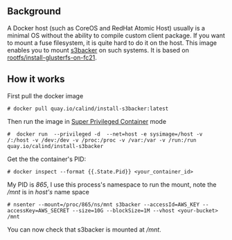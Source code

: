 ## Background
A Docker host (such as CoreOS and RedHat Atomic Host) usually is a minimal OS without the ability to compile custom client package. If you want to mount a fuse filesystem, it is quite hard to do it on the host. This image enables you to mount [s3backer](https://github.com/archiecobbs/s3backer) on such systems. It is based on [rootfs/install-glusterfs-on-fc21](https://github.com/rootfs/install-glusterfs-on-fc21).

## How it works

First pull the docker image 


    # docker pull quay.io/calind/install-s3backer:latest


Then run the image in [Super Privileged Container](http://developerblog.redhat.com/2014/11/06/introducing-a-super-privileged-container-concept/) mode

    #  docker run  --privileged -d  --net=host -e sysimage=/host -v /:/host -v /dev:/dev -v /proc:/proc -v /var:/var -v /run:/run quay.io/calind/install-s3backer
    
   
Get the the container's PID:

    # docker inspect --format {{.State.Pid}} <your_container_id>
    
My PID is *865*, I use this process's namespace to run the mount, note  the  */mnt* is in *host's* name space

    # nsenter --mount=/proc/865/ns/mnt s3backer --accessId=AWS_KEY --accessKey=AWS_SECRET --size=10G --blockSize=1M --vhost <your-bucket> /mnt
    
You can now check that s3backer is mounted at */mnt*.
